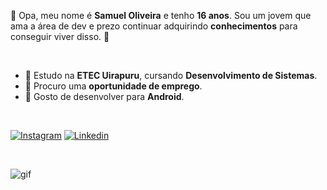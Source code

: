 
 👋  Opa, meu nome é **Samuel Oliveira** e tenho **16 anos**. Sou um jovem que ama a área de dev e prezo continuar adquirindo **conhecimentos** para conseguir viver disso.  🧠

 <br>


- 🎒 Estudo na **ETEC Uirapuru**, cursando **Desenvolvimento de Sistemas**.
- 💪 Procuro uma **oportunidade de emprego**.
- 📱 Gosto de desenvolver para **Android**. 

 
<br>

[![Instagram](https://img.shields.io/badge/Instagram-E4405F?style=for-the-badge&logo=instagram&logoColor=white)](https://instagram.com/samaelvhs)
[![Linkedin](https://img.shields.io/badge/LinkedIn-0077B5?style=for-the-badge&logo=linkedin&logoColor=white)](https://www.linkedin.com/in/samuel-oliveira-5b55372a7/)

<br>

![gif](https://github.com/33samael/33samael/assets/155030704/2e925b08-43db-48cc-b06a-ffe920319a77)
